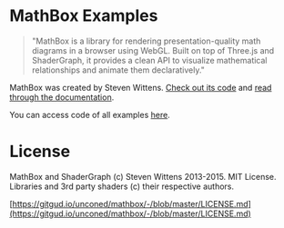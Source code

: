 # MathBox Examples

> "MathBox is a library for rendering presentation-quality math diagrams in a browser using WebGL. Built on top of Three.js and ShaderGraph, it provides a clean API to visualize mathematical relationships and animate them declaratively."

MathBox was created by Steven Wittens. <a href="https://gitgud.io/unconed/mathbox/">Check out its code</a> and <a href="https://gitgud.io/unconed/mathbox/-/tree/dev/docs">read through the documentation</a>.

You can access code of all examples <a href="https://gitgud.io/unconed/mathbox/-/tree/dev/examples">here</a>.

# License

MathBox and ShaderGraph (c) Steven Wittens 2013-2015. MIT License.
Libraries and 3rd party shaders (c) their respective authors.

[https://gitgud.io/unconed/mathbox/-/blob/master/LICENSE.md](https://gitgud.io/unconed/mathbox/-/blob/master/LICENSE.md)
